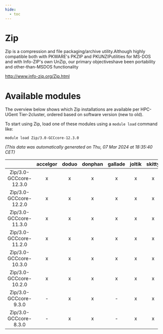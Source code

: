 ```yaml
---
hide:
  - toc
---
```


Zip
===


Zip is a compression and file packaging/archive utility.Although highly compatible both with PKWARE's PKZIP and PKUNZIPutilities for MS-DOS and with Info-ZIP's own UnZip, our primary objectiveshave been portability and other-than-MSDOS functionality

http://www.info-zip.org/Zip.html
# Available modules


The overview below shows which Zip installations are available per HPC-UGent Tier-2cluster, ordered based on software version (new to old).

To start using Zip, load one of these modules using a `module load` command like:

```shell
module load Zip/3.0-GCCcore-12.3.0
```

*(This data was automatically generated on Thu, 07 Mar 2024 at 18:35:40 CET)*  

| |accelgor|doduo|donphan|gallade|joltik|skitty|
| :---: | :---: | :---: | :---: | :---: | :---: | :---: |
|Zip/3.0-GCCcore-12.3.0|x|x|x|x|x|x|
|Zip/3.0-GCCcore-12.2.0|x|x|x|x|x|x|
|Zip/3.0-GCCcore-11.3.0|x|x|x|x|x|x|
|Zip/3.0-GCCcore-11.2.0|x|x|x|x|x|x|
|Zip/3.0-GCCcore-10.3.0|x|x|x|x|x|x|
|Zip/3.0-GCCcore-10.2.0|x|x|x|x|x|x|
|Zip/3.0-GCCcore-9.3.0|-|x|x|-|x|x|
|Zip/3.0-GCCcore-8.3.0|-|x|x|-|x|x|
